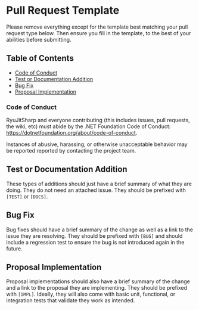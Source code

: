 # Pull Request Template

Please remove everything except for the template best matching your pull request
type below. Then ensure you fill in the template, to the best of your abilities
before submitting.

## Table of Contents

* [Code of Conduct](#code-of-conduct)
* [Test or Documentation Addition](#test-or-documentation-addition)
* [Bug Fix](#bug-fix)
* [Proposal Implementation](#proposal-implementation)

### Code of Conduct

RyuJitSharp and everyone contributing (this includes issues, pull requests, the
wiki, etc) must abide by the .NET Foundation Code of Conduct:
https://dotnetfoundation.org/about/code-of-conduct.

Instances of abusive, harassing, or otherwise unacceptable behavior may be
reported reported by contacting the project team.

## Test or Documentation Addition

These types of additions should just have a brief summary of what they are
doing. They do not need an attached issue. They should be prefixed with `[TEST]`
or `[DOCS]`.

## Bug Fix

Bug fixes should have a brief summary of the change as well as a link to the
issue they are resolving. They should be prefixed with `[BUG]` and should
include a regression test to ensure the bug is not introduced again in the
future.

## Proposal Implementation

Proposal implementations should also have a brief summary of the change and a
link to the proposal they are implementing. They should be prefixed with
`[IMPL]`. Ideally, they will also come with basic unit, functional, or
integration tests that validate they work as intended.
